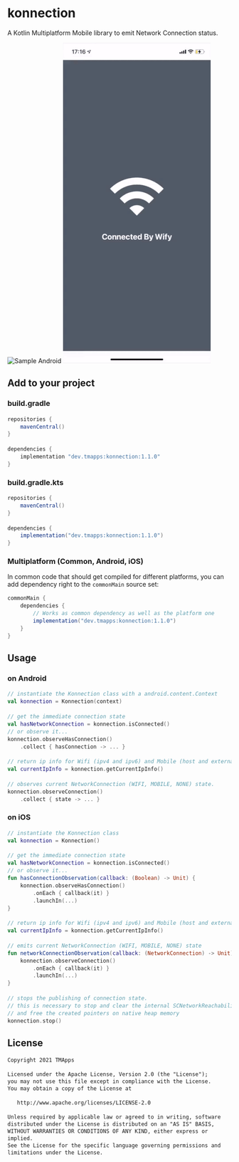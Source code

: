 # konnection

A Kotlin Multiplatform Mobile library to emit Network Connection status.

![Sample Android](art/sample_android.gif) ![Sample iOS](art/sample_ios.gif)

## Add to your project

### build.gradle
```groovy
repositories {
    mavenCentral()
}

dependencies {
    implementation "dev.tmapps:konnection:1.1.0"
}
```

### build.gradle.kts
```groovy
repositories {
    mavenCentral()
}

dependencies {
    implementation("dev.tmapps:konnection:1.1.0")
}
```

### Multiplatform (Common, Android, iOS)
In common code that should get compiled for different platforms, you can add dependency right to the `commonMain` source set:
```groovy
commonMain {
    dependencies {
        // Works as common dependency as well as the platform one
        implementation("dev.tmapps:konnection:1.1.0")
    }
}
```

## Usage

### on Android
```kotlin
// instantiate the Konnection class with a android.content.Context
val konnection = Konnection(context)

// get the immediate connection state
val hasNetworkConnection = konnection.isConnected()
// or observe it...
konnection.observeHasConnection()
    .collect { hasConnection -> ... }

// return ip info for Wifi (ipv4 and ipv6) and Mobile (host and external) connections
val currentIpInfo = konnection.getCurrentIpInfo()

// observes current NetworkConnection (WIFI, MOBILE, NONE) state.
konnection.observeConnection()
    .collect { state -> ... }
```

### on iOS

```kotlin
// instantiate the Konnection class
val konnection = Konnection()

// get the immediate connection state
val hasNetworkConnection = konnection.isConnected()
// or observe it...
fun hasConnectionObservation(callback: (Boolean) -> Unit) {
    konnection.observeHasConnection()
        .onEach { callback(it) }
        .launchIn(...)
}

// return ip info for Wifi (ipv4 and ipv6) and Mobile (host and external) connections
val currentIpInfo = konnection.getCurrentIpInfo()

// emits current NetworkConnection (WIFI, MOBILE, NONE) state
fun networkConnectionObservation(callback: (NetworkConnection) -> Unit) {
    konnection.observeConnection()
        .onEach { callback(it) }
        .launchIn(...)
}

// stops the publishing of connection state.
// this is necessary to stop and clear the internal SCNetworkReachability references
// and free the created pointers on native heap memory
konnection.stop()
```

## License

    Copyright 2021 TMApps
    
    Licensed under the Apache License, Version 2.0 (the "License");
    you may not use this file except in compliance with the License.
    You may obtain a copy of the License at
    
       http://www.apache.org/licenses/LICENSE-2.0
    
    Unless required by applicable law or agreed to in writing, software
    distributed under the License is distributed on an "AS IS" BASIS,
    WITHOUT WARRANTIES OR CONDITIONS OF ANY KIND, either express or implied.
    See the License for the specific language governing permissions and
    limitations under the License.